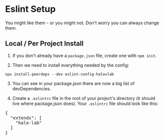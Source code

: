 <h1>Eslint Setup</h1>

<p>You might like them - or you might not. Don't worry you can always change them.</p>

<h2>Local / Per Project Install</h2>
<ol>
<li>
<p>If you don't already have a <code>package.json</code> file, create one with <code>npm init</code>.</p>
</li>
<li>
<p>Then we need to install everything needed by the config:</p>
</li>
</ol>
<pre><code>npx install-peerdeps --dev eslint-config-halo=lab
</code></pre>
<ol start="3">
<li>
<p>You can see in your package.json there are now a big list of devDependencies.</p>
</li>
<li>
<p>Create a <code>.eslintrc</code> file in the root of your project's directory (it should live where package.json does). Your <code>.eslintrc</code> file should look like this:</p>
</li>
</ol>
<div class="highlight highlight-source-json"><pre>{
  <span class="pl-s"><span class="pl-pds">"</span>extends<span class="pl-pds">"</span></span>: [
    <span class="pl-s"><span class="pl-pds">"</span>halo-lab<span class="pl-pds">"</span></span>
  ]
}</pre></div>
